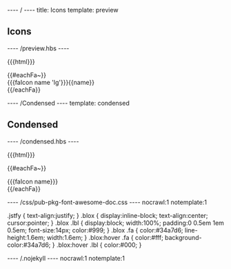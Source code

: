 ---- / ----
title: Icons
template: preview

## Icons

---- /preview.hbs ----

{{{html}}}

<div class="jstfy">
{{#eachFa~}}
<div class="blox">{{{faIcon name 'lg'}}}<span class="lbl">{{name}}</span></div>
{{/eachFa}}
</div>


---- /Condensed ----
template: condensed

## Condensed

---- /condensed.hbs ----

{{{html}}}

{{#eachFa~}}
<div title="{{{name}}}" class="blox">{{{faIcon name}}}</div>
{{/eachFa}}


---- /css/pub-pkg-font-awesome-doc.css ----
nocrawl:1
notemplate:1

.jstfy { text-align:justify; }
.blox  { display:inline-block; text-align:center; cursor:pointer; }
.blox .lbl { display:block; width:100%; padding:0 0.5em 1em 0.5em; font-size:14px; color:#999; }
.blox .fa  { color:#34a7d6; line-height:1.6em; width:1.6em; }
.blox:hover .fa { color:#fff; background-color:#34a7d6; }
.blox:hover .lbl { color:#000; }


---- /.nojekyll ----
nocrawl:1
notemplate:1

